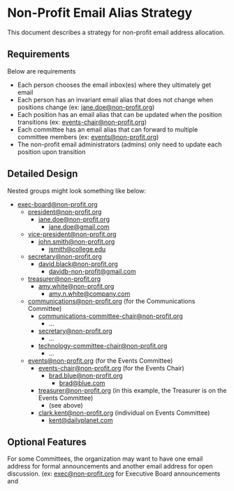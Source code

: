 # Non-Profit Email Alias Strategy

This document describes a strategy for non-profit email address allocation.

## Requirements

Below are requirements
* Each person chooses the email inbox(es) where they ultimately get email
* Each person has an invariant email alias that does not change when positions change (ex: jane.doe@non-profit.org)
* Each position has an email alias that can be updated when the position transitions (ex: events-chair@non-profit.org)
* Each committee has an email alias that can forward to multiple committee members (ex: events@non-profit.org)
* The non-profit email administrators (admins) only need to update each position upon transition

## Detailed Design

Nested groups might look something like below:
* exec-board@non-profit.org
    * president@non-profit.org
        * jane.doe@non-profit.org
            * jane.doe@gmail.com
    * vice-president@non-profit.org
        * john.smith@non-profit.org
            * jsmith@college.edu
    * secretary@non-profit.org
        * david.black@non-profit.org
            * davidb-non-profit@gmail.com
    * treasurer@non-profit.org
        * amy.white@non-profit.org
            * amy.n.white@company.com
    * communications@non-profit.org (for the Communications Committee)
        * communications-committee-chair@non-profit.org
            * ...
        * secretary@non-profit.org
            * ...
        * technology-committee-chair@non-profit.org
            * ...
    * events@non-profit.org (for the Events Committee)
        * events-chair@non-profit.org (for the Events Chair)
            * brad.blue@non-profit.org
                * brad@blue.com
        * treasurer@non-profit.org (in this example, the Treasurer is on the Events Committee)
            * (see above)
        * clark.kent@non-profit.org (individual on Events Committee)
            * kent@dailyplanet.com

## Optional Features

For some Committees, the organization may want to have one email address for formal announcements and another email address for open discussion.  (ex: exec@non-profit.org for Executive Board announcements and  
